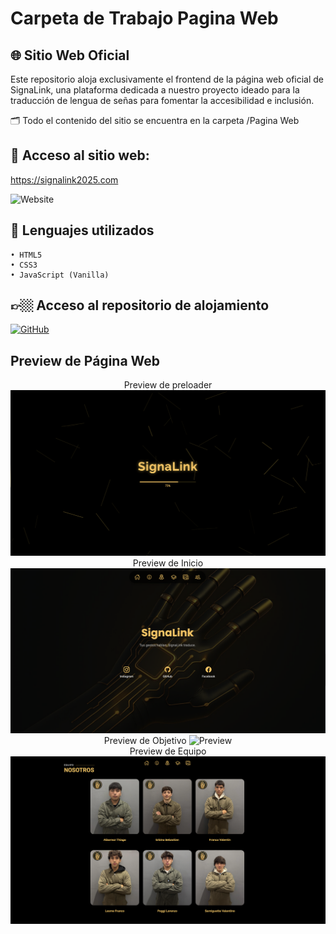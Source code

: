 # Carpeta de Trabajo Pagina Web

## 🌐 Sitio Web Oficial

Este repositorio aloja exclusivamente el frontend de la página web oficial de SignaLink, una plataforma dedicada a nuestro proyecto ideado para la traducción de lengua de señas para fomentar la accesibilidad e inclusión.

🗂️ Todo el contenido del sitio se encuentra en la carpeta /Pagina Web

## 🔗 Acceso al sitio web:
https://signalink2025.com

 ![Website](https://img.shields.io/website?down_color=red&down_message=offline&up_color=green&up_message=online&url=https%3A%2F%2Fsignalink2025.com)

## 👾 Lenguajes utilizados
	• HTML5
	• CSS3
	• JavaScript (Vanilla)

## 👉🏼 Acceso al repositorio de alojamiento

<a href="https://github.com/albornozthiagoo/SignaLink-Web" target="_blank">
  <img alt="GitHub" src="https://img.shields.io/badge/GitHub-SignaLink-000?style=for-the-badge&logo=github&logoColor=white" />
</a>

## Preview de Página Web

<div align="center"> Preview de preloader 
	
<img src="/Images/Preview-Preloader-Web .png" alt="Preview" />

<div align="center"> Preview de Inicio
	
<img src="/Images/Preview-Inicio-Web.png" alt="Preview" />

<div align="center"> Preview de Objetivo
	
<img src="/Images/Preview-Objetivo-Web.png" alt="Preview" />

<div align="center"> Preview de Equipo
	
<img src="/Images/Preview-Equipo-Web.png" alt="Preview" />
